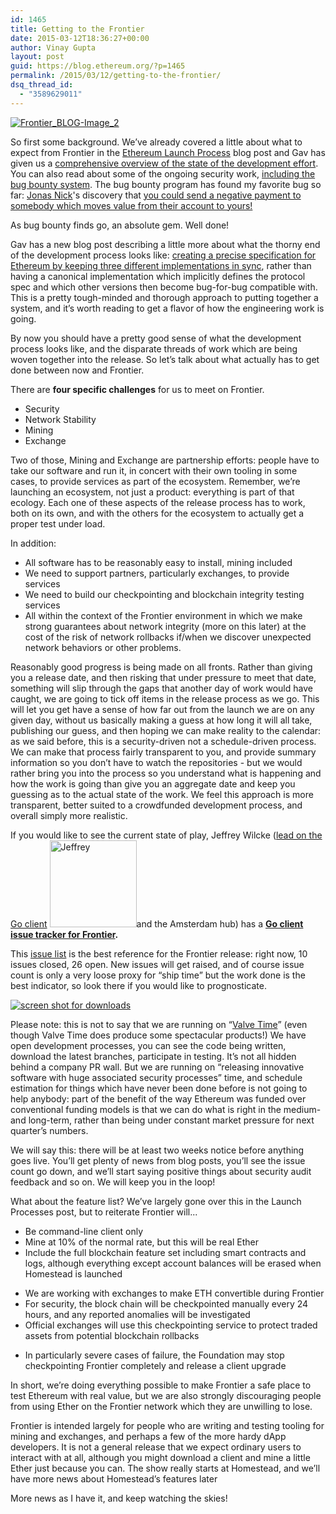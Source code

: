 ```yaml
---
id: 1465
title: Getting to the Frontier
date: 2015-03-12T18:36:27+00:00
author: Vinay Gupta
layout: post
guid: https://blog.ethereum.org/?p=1465
permalink: /2015/03/12/getting-to-the-frontier/
dsq_thread_id:
  - "3589629011"
---
```

<a href="https://blog.ethereum.org/wp-content/uploads/2015/03/Frontier_BLOG-Image_2.jpg"><img class="alignleft size-full wp-image-1474" src="https://blog.ethereum.org/wp-content/uploads/2015/03/Frontier_BLOG-Image_2.jpg" alt="Frontier_BLOG-Image_2" /></a>

So first some background. We’ve already covered a little about what to expect from Frontier in the <a href="https://blog.ethereum.org/2015/03/03/ethereum-launch-process/">Ethereum Launch Process</a> blog post and Gav has given us a <a href="https://blog.ethereum.org/2015/03/02/gavs-ethereum-d%CE%BEv-update-v/">comprehensive overview of the state of the development effort</a>. You can also read about some of the ongoing security work, <a href="https://bounty.ethdev.com/">including the bug bounty system</a>. The bug bounty program has found my favorite bug so far: <a href="https://jonasnick.github.io/">Jonas Nick</a>'s discovery that <a href="https://www.reddit.com/r/ethereum/comments/2xujcn/ethereum_bug_sending_negative_value_transactions/">you could send a negative payment to somebody which moves value from their account to yours!</a>

As bug bounty finds go, an absolute gem. Well done!

Gav has a new blog post describing a little more about what the thorny end of the development process looks like: <a href="https://blog.ethereum.org/2015/03/05/ethereum-development-process/">creating a precise specification for Ethereum by keeping three different implementations in sync</a>, rather than having a canonical implementation which implicitly defines the protocol spec and which other versions then become bug-for-bug compatible with. This is a pretty tough-minded and thorough approach to putting together a system, and it’s worth reading to get a flavor of how the engineering work is going.

By now you should have a pretty good sense of what the development process looks like, and the disparate threads of work which are being woven together into the release. So let’s talk about what actually has to get done between now and Frontier.

There are <b>four specific challenges</b> for us to meet on Frontier.
<ul>
	<li>Security</li>
	<li>Network Stability</li>
	<li>Mining</li>
	<li>Exchange</li>
</ul>
Two of those, Mining and Exchange are partnership efforts: people have to take our software and run it, in concert with their own tooling in some cases, to provide services as part of the ecosystem. Remember, we’re launching an ecosystem, not just a product: everything is part of that ecology. Each one of these aspects of the release process has to work, both on its own, and with the others for the ecosystem to actually get a proper test under load.

In addition:
<ul>
	<li>All software has to be reasonably easy to install, mining included</li>
	<li>We need to support partners, particularly exchanges, to provide services</li>
	<li>We need to build our checkpointing and blockchain integrity testing services</li>
	<li>All within the context of the Frontier environment in which we make strong guarantees about network integrity (more on this later) at the cost of the risk of network rollbacks if/when we discover unexpected network behaviors or other problems.</li>
</ul>
Reasonably good progress is being made on all fronts. Rather than giving you a release date, and then risking that under pressure to meet that date, something will slip through the gaps that another day of work would have caught, we are going to tick off items in the release process as we go. This will let you get have a sense of how far out from the launch we are on any given day, without us basically making a guess at how long it will all take, publishing our guess, and then hoping we can make reality to the calendar: as we said before, this is a security-driven not a schedule-driven process. We can make that process fairly transparent to you, and provide summary information so you don’t have to watch the repositories - but we would rather bring you into the process so you understand what is happening and how the work is going than give you an aggregate date and keep you guessing as to the actual state of the work. We feel this approach is more transparent, better suited to a crowdfunded development process, and overall simply more realistic.

If you would like to see the current state of play, Jeffrey Wilcke (<a href="https://blog.ethereum.org/2015/01/06/jeffs-ethereum-dev-update-2/">lead on the Go client</a> <a href="https://blog.ethereum.org/2015/01/06/jeffs-ethereum-dev-update-2/"><img class="alignleft  wp-image-1467" src="https://blog.ethereum.org/wp-content/uploads/2015/03/Jeffrey.jpg" alt="Jeffrey" width="139" height="139" /></a>and the Amsterdam hub) has a <strong><a href="https://github.com/ethereum/go-ethereum/milestones/Frontier">Go client issue tracker for Frontier</a>.</strong>

This <a href="https://github.com/ethereum/go-ethereum/milestones/Frontier">issue list</a> is the best reference for the Frontier release: right now, 10 issues closed, 26 open. New issues will get raised, and of course issue count is only a very loose proxy for “ship time” but the work done is the best indicator, so look there if you would like to prognosticate.

<a href="https://github.com/ethereum/go-ethereum/milestones/Frontier"><img class="alignleft size-full wp-image-1469" src="https://blog.ethereum.org/wp-content/uploads/2015/03/screen-shot-for-downloads.png" alt="screen shot for downloads" /></a>

Please note: this is not to say that we are running on “<a href="https://developer.valvesoftware.com/wiki/Valve_Time%20">Valve Time</a>” (even though Valve Time does produce some spectacular products!) We have open development processes, you can see the code being written, download the latest branches, participate in testing. It’s not all hidden behind a company PR wall. But we are running on “releasing innovative software with huge associated security processes” time, and schedule estimation for things which have never been done before is not going to help anybody: part of the benefit of the way Ethereum was funded over conventional funding models is that we can do what is right in the medium- and long-term, rather than being under constant market pressure for next quarter’s numbers.

We will say this: there will be at least two weeks notice before anything goes live. You’ll get plenty of news from blog posts, you’ll see the issue count go down, and we’ll start saying positive things about security audit feedback and so on. We will keep you in the loop!

What about the feature list? We’ve largely gone over this in the Launch Processes post, but to reiterate Frontier will...
<ul>
	<li>Be command-line client only</li>
	<li>Mine at 10% of the normal rate, but this will be real Ether</li>
	<li>Include the full blockchain feature set including smart contracts and logs, although everything except account balances will be erased when Homestead is launched</li>
</ul>
<ul>
	<li>We are working with exchanges to make ETH convertible during Frontier</li>
	<li>For security, the block chain will be checkpointed manually every 24 hours, and any reported anomalies will be investigated</li>
	<li>Official exchanges will use this checkpointing service to protect traded assets from potential blockchain rollbacks</li>
</ul>
<ul>
	<li>In particularly severe cases of failure, the Foundation may stop checkpointing Frontier completely and release a client upgrade</li>
</ul>
In short, we’re doing everything possible to make Frontier a safe place to test Ethereum with real value, but we are also strongly discouraging people from using Ether on the Frontier network which they are unwilling to lose.

Frontier is intended largely for people who are writing and testing tooling for mining and exchanges, and perhaps a few of the more hardy dApp developers. It is not a general release that we expect ordinary users to interact with at all, although you might download a client and mine a little Ether just because you can. The show really starts at Homestead, and we’ll have more news about Homestead’s features later

More news as I have it, and keep watching the skies!
